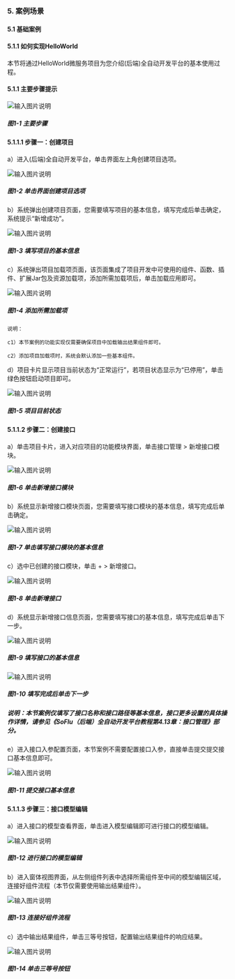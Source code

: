 ### 5. 案例场景

#### 5.1 基础案例

#### 5.1.1 如何实现HelloWorld

本节将通过HelloWorld微服务项目为您介绍(后端)全自动开发平台的基本使用过程。

#### 5.1.1 主要步骤提示

![输入图片说明](../../../../images/SoFlu%EF%BC%88%E5%90%8E%E7%AB%AF%EF%BC%89%E5%BC%80%E5%8F%91%E5%B9%B3%E5%8F%B0/1.%20%E6%9C%80%E6%96%B0%E7%89%88%E6%9C%AC%20-%20%E6%9B%B4%E6%96%B0%E6%97%A5%E6%9C%9F%20-%202022.10.08/5.%20%E6%A1%88%E4%BE%8B%E5%9C%BA%E6%99%AF/1.%20%E5%9F%BA%E7%A1%80%E6%A1%88%E4%BE%8B/image.png)

##### 图1-1 主要步骤

#### 5.1.1.1 步骤一：创建项目

a）进入(后端)全自动开发平台，单击界面左上角创建项目选项。

![输入图片说明](../../../../images/SoFlu%EF%BC%88%E5%90%8E%E7%AB%AF%EF%BC%89%E5%BC%80%E5%8F%91%E5%B9%B3%E5%8F%B0/1.%20%E6%9C%80%E6%96%B0%E7%89%88%E6%9C%AC%20-%20%E6%9B%B4%E6%96%B0%E6%97%A5%E6%9C%9F%20-%202022.10.08/5.%20%E6%A1%88%E4%BE%8B%E5%9C%BA%E6%99%AF/1.%20%E5%9F%BA%E7%A1%80%E6%A1%88%E4%BE%8B/1-2.png)

##### 图1-2 单击界面创建项目选项

b）系统弹出创建项目页面，您需要填写项目的基本信息，填写完成后单击确定，系统提示“新增成功”。

![输入图片说明](../../../../images/SoFlu%EF%BC%88%E5%90%8E%E7%AB%AF%EF%BC%89%E5%BC%80%E5%8F%91%E5%B9%B3%E5%8F%B0/1.%20%E6%9C%80%E6%96%B0%E7%89%88%E6%9C%AC%20-%20%E6%9B%B4%E6%96%B0%E6%97%A5%E6%9C%9F%20-%202022.10.08/5.%20%E6%A1%88%E4%BE%8B%E5%9C%BA%E6%99%AF/1.%20%E5%9F%BA%E7%A1%80%E6%A1%88%E4%BE%8B/1-3.png)

##### 图1-3 填写项目的基本信息

c）系统弹出项目加载项页面，该页面集成了项目开发中可使用的组件、函数、插件、扩展Jar包及资源加载项，添加所需加载项后，单击加载应用即可。

![输入图片说明](../../../../images/SoFlu%EF%BC%88%E5%90%8E%E7%AB%AF%EF%BC%89%E5%BC%80%E5%8F%91%E5%B9%B3%E5%8F%B0/1.%20%E6%9C%80%E6%96%B0%E7%89%88%E6%9C%AC%20-%20%E6%9B%B4%E6%96%B0%E6%97%A5%E6%9C%9F%20-%202022.10.08/5.%20%E6%A1%88%E4%BE%8B%E5%9C%BA%E6%99%AF/1.%20%E5%9F%BA%E7%A1%80%E6%A1%88%E4%BE%8B/1-4.png)

##### 图1-4 添加所需加载项

```
说明：

c1）本节案例的功能实现仅需要确保项目中加载输出结果组件即可。

c2）添加项目加载项时，系统会默认添加一些基本组件。
```

d）项目卡片显示项目当前状态为“正常运行”，若项目状态显示为“已停用”，单击绿色按钮启动项目即可。

![输入图片说明](../../../../images/SoFlu%EF%BC%88%E5%90%8E%E7%AB%AF%EF%BC%89%E5%BC%80%E5%8F%91%E5%B9%B3%E5%8F%B0/1.%20%E6%9C%80%E6%96%B0%E7%89%88%E6%9C%AC%20-%20%E6%9B%B4%E6%96%B0%E6%97%A5%E6%9C%9F%20-%202022.10.08/5.%20%E6%A1%88%E4%BE%8B%E5%9C%BA%E6%99%AF/1.%20%E5%9F%BA%E7%A1%80%E6%A1%88%E4%BE%8B/1-5.png)

##### 图1-5 项目目前状态

#### 5.1.1.2 步骤二：创建接口

a）单击项目卡片，进入对应项目的功能模块界面，单击接口管理 > 新增接口模块。

![输入图片说明](../../../../images/SoFlu%EF%BC%88%E5%90%8E%E7%AB%AF%EF%BC%89%E5%BC%80%E5%8F%91%E5%B9%B3%E5%8F%B0/1.%20%E6%9C%80%E6%96%B0%E7%89%88%E6%9C%AC%20-%20%E6%9B%B4%E6%96%B0%E6%97%A5%E6%9C%9F%20-%202022.10.08/5.%20%E6%A1%88%E4%BE%8B%E5%9C%BA%E6%99%AF/1.%20%E5%9F%BA%E7%A1%80%E6%A1%88%E4%BE%8B/1-6.png)

##### 图1-6 单击新增接口模块

b）系统显示新增接口模块页面，您需要填写接口模块的基本信息，填写完成后单击确定。

![输入图片说明](../../../../images/SoFlu%EF%BC%88%E5%90%8E%E7%AB%AF%EF%BC%89%E5%BC%80%E5%8F%91%E5%B9%B3%E5%8F%B0/1.%20%E6%9C%80%E6%96%B0%E7%89%88%E6%9C%AC%20-%20%E6%9B%B4%E6%96%B0%E6%97%A5%E6%9C%9F%20-%202022.10.08/5.%20%E6%A1%88%E4%BE%8B%E5%9C%BA%E6%99%AF/1.%20%E5%9F%BA%E7%A1%80%E6%A1%88%E4%BE%8B/1-7.png)

##### 图1-7 单击填写接口模块的基本信息

c）选中已创建的接口模块，单击 + > 新增接口。

![输入图片说明](../../../../images/SoFlu%EF%BC%88%E5%90%8E%E7%AB%AF%EF%BC%89%E5%BC%80%E5%8F%91%E5%B9%B3%E5%8F%B0/1.%20%E6%9C%80%E6%96%B0%E7%89%88%E6%9C%AC%20-%20%E6%9B%B4%E6%96%B0%E6%97%A5%E6%9C%9F%20-%202022.10.08/5.%20%E6%A1%88%E4%BE%8B%E5%9C%BA%E6%99%AF/1.%20%E5%9F%BA%E7%A1%80%E6%A1%88%E4%BE%8B/1-8.png)

##### 图1-8 单击新增接口

d）系统显示新增接口信息页面，您需要填写接口的基本信息，填写完成后单击下一步。

![输入图片说明](../../../../images/SoFlu%EF%BC%88%E5%90%8E%E7%AB%AF%EF%BC%89%E5%BC%80%E5%8F%91%E5%B9%B3%E5%8F%B0/1.%20%E6%9C%80%E6%96%B0%E7%89%88%E6%9C%AC%20-%20%E6%9B%B4%E6%96%B0%E6%97%A5%E6%9C%9F%20-%202022.10.08/5.%20%E6%A1%88%E4%BE%8B%E5%9C%BA%E6%99%AF/1.%20%E5%9F%BA%E7%A1%80%E6%A1%88%E4%BE%8B/1-9.png)

##### 图1-9 填写接口的基本信息

![输入图片说明](../../../../images/SoFlu%EF%BC%88%E5%90%8E%E7%AB%AF%EF%BC%89%E5%BC%80%E5%8F%91%E5%B9%B3%E5%8F%B0/1.%20%E6%9C%80%E6%96%B0%E7%89%88%E6%9C%AC%20-%20%E6%9B%B4%E6%96%B0%E6%97%A5%E6%9C%9F%20-%202022.10.08/5.%20%E6%A1%88%E4%BE%8B%E5%9C%BA%E6%99%AF/1.%20%E5%9F%BA%E7%A1%80%E6%A1%88%E4%BE%8B/1-10.png)

##### 图1-10 填写完成后单击下一步

##### 说明：本节案例仅填写了接口名称和接口路径等基本信息，接口更多设置的具体操作详情，请参见《SoFlu（后端）全自动开发平台教程第4.13章：接口管理》部分。

e）进入接口入参配置页面，本节案例不需要配置接口入参，直接单击提交提交接口基本信息即可。

![输入图片说明](../../../../images/SoFlu%EF%BC%88%E5%90%8E%E7%AB%AF%EF%BC%89%E5%BC%80%E5%8F%91%E5%B9%B3%E5%8F%B0/1.%20%E6%9C%80%E6%96%B0%E7%89%88%E6%9C%AC%20-%20%E6%9B%B4%E6%96%B0%E6%97%A5%E6%9C%9F%20-%202022.10.08/5.%20%E6%A1%88%E4%BE%8B%E5%9C%BA%E6%99%AF/1.%20%E5%9F%BA%E7%A1%80%E6%A1%88%E4%BE%8B/1-11.png)

##### 图1-11 提交接口基本信息

#### 5.1.1.3 步骤三：接口模型编辑

a）进入接口的模型查看界面，单击进入模型编辑即可进行接口的模型编辑。

![输入图片说明](../../../../images/SoFlu%EF%BC%88%E5%90%8E%E7%AB%AF%EF%BC%89%E5%BC%80%E5%8F%91%E5%B9%B3%E5%8F%B0/1.%20%E6%9C%80%E6%96%B0%E7%89%88%E6%9C%AC%20-%20%E6%9B%B4%E6%96%B0%E6%97%A5%E6%9C%9F%20-%202022.10.08/5.%20%E6%A1%88%E4%BE%8B%E5%9C%BA%E6%99%AF/1.%20%E5%9F%BA%E7%A1%80%E6%A1%88%E4%BE%8B/1-12.png)

##### 图1-12 进行接口的模型编辑

b）进入窗体视图界面，从左侧组件列表中选择所需组件至中间的模型编辑区域，连接好组件流程（本节仅需要使用输出结果组件）。

![输入图片说明](../../../../images/SoFlu%EF%BC%88%E5%90%8E%E7%AB%AF%EF%BC%89%E5%BC%80%E5%8F%91%E5%B9%B3%E5%8F%B0/1.%20%E6%9C%80%E6%96%B0%E7%89%88%E6%9C%AC%20-%20%E6%9B%B4%E6%96%B0%E6%97%A5%E6%9C%9F%20-%202022.10.08/5.%20%E6%A1%88%E4%BE%8B%E5%9C%BA%E6%99%AF/1.%20%E5%9F%BA%E7%A1%80%E6%A1%88%E4%BE%8B/1-13.png)

##### 图1-13 连接好组件流程

c）选中输出结果组件，单击三等号按钮，配置输出结果组件的响应结果。

![输入图片说明](../../../../images/SoFlu%EF%BC%88%E5%90%8E%E7%AB%AF%EF%BC%89%E5%BC%80%E5%8F%91%E5%B9%B3%E5%8F%B0/1.%20%E6%9C%80%E6%96%B0%E7%89%88%E6%9C%AC%20-%20%E6%9B%B4%E6%96%B0%E6%97%A5%E6%9C%9F%20-%202022.10.08/5.%20%E6%A1%88%E4%BE%8B%E5%9C%BA%E6%99%AF/1.%20%E5%9F%BA%E7%A1%80%E6%A1%88%E4%BE%8B/1-14.png)

##### 图1-14 单击三等号按钮
